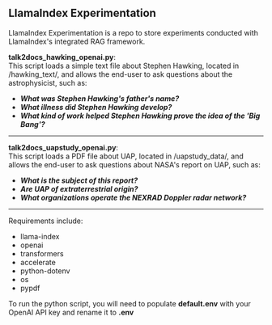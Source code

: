 ## LlamaIndex Experimentation
LlamaIndex Experimentation is a repo to store experiments conducted with LlamaIndex's integrated RAG framework.

**talk2docs_hawking_openai.py**: \
This script loads a simple text file about Stephen Hawking, located in /hawking_text/, and
allows the end-user to ask questions about the astrophysicist, such as:

* ***What was Stephen Hawking's father's name?***
* ***What illness did Stephen Hawking develop?***
* ***What kind of work helped Stephen Hawking prove the idea of the 'Big Bang'?***

--------

**talk2docs_uapstudy_openai.py**: \
This script loads a PDF file about UAP, located in /uapstudy_data/, and
allows the end-user to ask questions about NASA's report on UAP, such as:

* ***What is the subject of this report?***
* ***Are UAP of extraterrestrial origin?***
* ***What organizations operate the NEXRAD Doppler radar network?***

--------

Requirements include:
* llama-index
* openai
* transformers
* accelerate
* python-dotenv
* os
* pypdf

To run the python script, you will need to populate **default.env** with your OpenAI API key and rename it to **.env**
